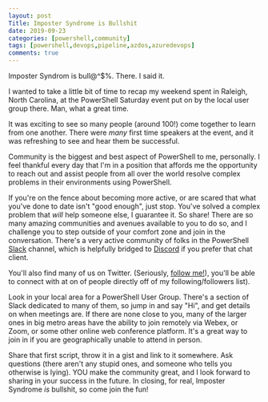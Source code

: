 ```yaml
---
layout: post
Title: Imposter Syndrome is Bullshit
date: 2019-09-23
categories: [powershell,community]
tags: [powershell,devops,pipeline,azdos,azuredevops]
comments: true
---
```




Imposter Syndrom is bull@^$%. There. I said it.

I wanted to take a little bit of time to recap my weekend spent in Raleigh, North Carolina, at the PowerShell Saturday event put on by the local user group there. Man, what a great time.

It was exciting to see so many people (around 100!) come together to learn from one another. There were _many_ first time speakers at the event, and it was refreshing to see and hear them be successful.

Community is the biggest and best aspect of PowerShell to me, personally. I feel thankful every day that I'm in a position that affords me the opportunity to reach out and assist people from all over the world resolve  complex problems in their environments using PowerShell.

If you're on the fence about becoming more active, or are scared that what you've done to date isn't "good enough", just stop. You've solved a complex problem that _will_ help someone else, I guarantee it. So share! There are so many amazing communities and avenues available to you to do so, and I challenge you to step outside of your comfort zone and join in the conversation. There's a very active community of folks in the PowerShell [Slack](https://aka.ms/psslack) channel, which is helpfully bridged to [Discord](https://aka.ms/psdiscord) if you prefer that chat client.

You'll also find many of us on Twitter. (Seriously, [follow me!](https://twitter.com/steviecoaster)), you'll be able to connect with at on of people directly off of my following/followers list).

Look in your local area for a PowerShell User Group. There's a section of Slack dedicated to many of them, so jump in and say "Hi", and get details on when meetings are. If there are none close to you, many of the larger ones in big metro areas have the ability to join remotely via Webex, or Zoom, or some other online web conference platform. It's a great way to join in if you are geographically unable to attend in person.

Share that first script, throw it in a gist and link to it somewhere. Ask questions (there aren't any stupid ones, and someone who tells you otherwise is lying). YOU make the community great, and I look forward to sharing in your success in the future. In closing, for real, Imposter Syndrome _is_ bullshit, so come join the fun!

